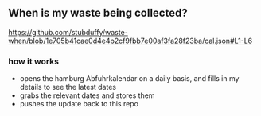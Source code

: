 ## When is my waste being collected?
  https://github.com/stubduffy/waste-when/blob/1e705b41cae0d4e4b2cf9fbb7e00af3fa28f23ba/cal.json#L1-L6
  
  ### how it works
  - opens the hamburg Abfuhrkalendar on a daily basis, and fills in my details to see the latest dates
  - grabs the relevant dates and stores them
  - pushes the update back to this repo
  
